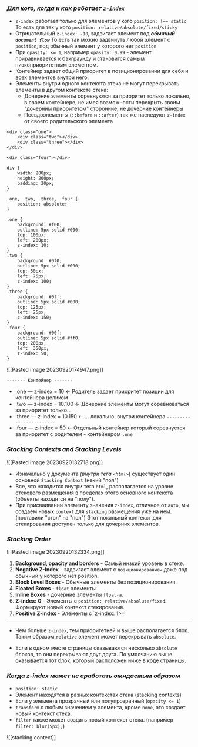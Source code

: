 ### _Для кого, когда и как работает `z-index`_

- `z-index` работает только для элементов у кого `position: !== static`
  То есть для тех у кого `position: relative/absolute/fixed/sticky`
- Отрицательный `z-index: -10`, задвигает элемент под **_обычный `document flow`_**
  То есть так можно задвинуть любой элемент с `position`, под обычный элемент у которого нет `position`
- При `opasity: <= 1`, например `opasity: 0.99` - элемент приравнивается к бэкграунду и становится самым низкоприоритетным элементом.
- Контейнер задает общий приоритет в позиционировании для себя и всех элементов внутри него.
- Элементы внутри одного контекста стека не могут перекрывать элементы в другом контексте стека:
	- Дочерние элементы соревнуются за приоритет только локально, в своем контейнере, не имея возможности перекрыть своим "дочерним приоритетом" сторонние, не дочерние контейнеры 
	- Псевдоэлементы (`::before` и `::after`) так же наследуют `z-index` от своего родительского элемента

```
<div class="one">
	<div class="two"></div>
	<div class="three"></div>
</div>

<div class="four"></div>
```

```
div {
	width: 200px;
	height: 200px;
	padding: 20px;
}

.one, .two, .three, .four {
	position: absolute;
}

.one {
	background: #f00;
	outline: 5px solid #000;
	top: 100px;
	left: 200px;
	z-index: 10;
}
.two {
	background: #0f0;
	outline: 5px solid #000;
	top: 50px;
	left: 75px;
	z-index: 100;
}
.three {
	background: #0ff;
	outline: 5px solid #000;
	top: 125px;
	left: 25px;
	z-index: 150;
}
.four {
	background: #00f;
	outline: 5px solid #ff0;
	top: 200px;
	left: 350px;
	z-index: 50;
}
```

![[Pasted image 20230920174947.png]]

`------- Контейнер -------`
- .one — z-index = 10 <- Родитель задает приоритет позиции для контейнера целиком
- .two — z-index = 10.100 <- Дочерние элементы могут соревноваться за приоритет только...
- .three — z-index = 10.150 <- ... локально, внутри контейнера
`------------------------`
- .four — z-index = 50 <- Отдельный контейнер который соревнуется за приоритет с родителем - контейнером `.one`

### _Stacking Contexts and Stacking Levels_

![[Pasted image 20230920132718.png]]

- Изначально у документа _(внутри тега `<html>`_) существует один основной `Stacking Context` (некий "пол")
- Все, что находится внутри тега `html`, располагается на уровне стекового размещения в пределах этого основного контекста (объекты находятся на "полу").
- При присваивании элементу значения `z-index`, отличное от `auto`, мы создаем новых `context` для `stacking` размещения уже на нем. (поставили "стол" на "пол")
  Этот локальный контекст для стекирования доступен только для дочерних элементов.

### _Stacking Order_

![[Pasted image 20230920132334.png]]

1. **Background, opacity and borders** - Самый низкий уровень в стеке.
2. **Negative Z-Index** - задвигает элемент с `позиционированием` даже под обычный у которого нет position.
3. **Block Level Boxes** - Обычные элементы без позиционирования.
4. **Floated Boxes** - `float` элементы
5. **Inline Boxes** - дочерние элементы `float-а`.
6. **Z-index: 0** - Элементы с `position: relative/absolute/fixed`. Формируют новый контекст стекирования.
7. **Positive Z-index** - Элементы с `z-index: 1>=

---

- Чем больше `z-index`, тем приоритетней и выше располагается блок.
  Таким образом,`relative` элемент может перекрывать `absolute`.

- Если в одном месте страницы оказываются несколько `absolute` блоков, то они перекрывают друг друга.
  По умолчанию выше оказывается тот блок, который расположен ниже в коде страницы.

### *Когда z-index может не сработать ожидаемым образом*

- `position: static`
- Элемент находятся в разных контекстах стека (stacking contexts)
- Если у элемента прозрачный или полупрозрачный (`opacity <= 1`)
- `transform` с любым значением у элемента, кроме `none`, это создает новый контекст стека.
- `filter` также может создать новый контекст стека. (например `filter: blur(5px);`)


![[stacking context]]
